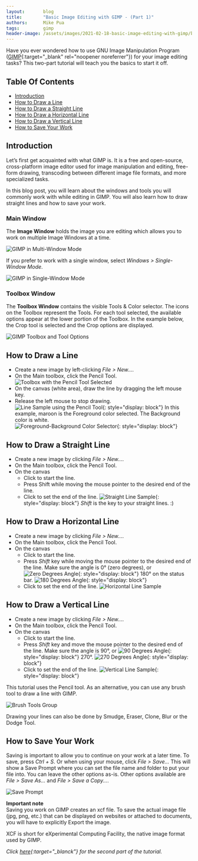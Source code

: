 ```yaml
---
layout:       blog
title:        "Basic Image Editing with GIMP - (Part 1)"
authors:      Mike Pua
tags:         gimp
header-image: /assets/images/2021-02-18-basic-image-editing-with-gimp/basic-image-editing-with-gimp-part1.png
---
```


Have you ever wondered how to use GNU Image Manipulation Program ([GIMP](https://www.gimp.org/){:target="_blank" rel="noopener noreferrer"}) for your image editing tasks? This two-part tutorial will teach you the basics to start it off.


## Table Of Contents

* [Introduction](#introduction)
* [How to Draw a Line](#how-to-draw-a-line)
* [How to Draw a Straight Line](#how-to-draw-a-straight-line)
* [How to Draw a Horizontal Line](#how-to-draw-a-horizontal-line)
* [How to Draw a Vertical Line](#how-to-draw-a-vertical-line)
* [How to Save Your Work](#how-to-save-your-work)

## Introduction

Let’s first get acquainted with what GIMP is. It is a free and open-source, cross-platform image editor used for image manipulation and editing, free-form drawing, transcoding between different image file formats, and more specialized tasks.

In this blog post, you will learn about the windows and tools you will commonly work with while editing in GIMP. You will also learn how to draw straight lines and how to save your work.

### Main Window

The **Image Window** holds the image you are editing which allows you to work on multiple Image Windows at a time.

![GIMP in Multi-Window Mode](/assets/images/2021-02-18-basic-image-editing-with-gimp/gimp-multi-window.png "GIMP in Multi-Window Mode")

If you prefer to work with a single window, select _Windows > Single-Window Mode_.

![GIMP in Single-Window Mode](/assets/images/2021-02-18-basic-image-editing-with-gimp/gimp-single-window.png "GIMP in Single-Window Mode")  
  
  
### Toolbox Window

The **Toolbox Window** contains the visible Tools & Color selector. The icons on the Toolbox represent the Tools. For each tool selected, the available options appear at the lower portion of the Toolbox. In the example below, the Crop tool is selected and the Crop options are displayed.

![GIMP Toolbox and Tool Options](/assets/images/2021-02-18-basic-image-editing-with-gimp/gimp-toolbox.png "GIMP Toolbox and Tool Options")

## How to Draw a Line

- Create a new image by left-clicking _File > New…_.  
- On the Main toolbox, click the Pencil Tool.  
    ![Toolbox with the Pencil Tool Selected](/assets/images/2021-02-18-basic-image-editing-with-gimp/gimp-pencil-tool.png "Toolbox with the Pencil Tool Selected")
- On the canvas (white area), draw the line by dragging the left mouse key.
- Release the left mouse to stop drawing.
    ![Line Sample using the Pencil Tool](/assets/images/2021-02-18-basic-image-editing-with-gimp/gimp-line.png "Line Sample using the Pencil Tool"){: style="display: block"}
      In this example, maroon is the Foreground color selected. The Background color is white.  
        ![Foreground-Background Color Selector](/assets/images/2021-02-18-basic-image-editing-with-gimp/gimp-fg-bg-color-selector.png "Foreground-Background Color Selector"){: style="display: block"}
        
## How to Draw a <span style="white-space: nowrap">Straight Line</span>

- Create a new image by clicking _File > New…_.
- On the Main toolbox, click the Pencil Tool.
- On the canvas
   - Click to start the line.
   - Press Shift while moving the mouse pointer to the desired end of the line.
   - Click to set the end of the line.
      ![Straight Line Sample](/assets/images/2021-02-18-basic-image-editing-with-gimp/gimp-straight-line.png "Straight Line Sample"){: style="display: block"}
      _Shift_ is the key to your straight lines. :)

## How to Draw a <span style="white-space: nowrap">Horizontal Line</span>

- Create a new image by clicking _File > New…_.
- On the Main toolbox, click the Pencil Tool.
- On the canvas
    - Click to start the line.
    - Press _Shift_ key while moving the mouse pointer to the desired end of the line. Make sure the angle is 0&deg; (zero degrees), or
    ![Zero Degrees Angle](/assets/images/2021-02-18-basic-image-editing-with-gimp/gimp-h-line-0-degrees.png "Zero Degrees Angle"){: style="display: block"}
    180&deg; on the status bar.
    ![180 Degrees Angle](/assets/images/2021-02-18-basic-image-editing-with-gimp/gimp-h-line-180-degrees.png "180 Degrees Angle"){: style="display: block"}
    - Click to set the end of the line.
    ![Horizontal Line Sample](/assets/images/2021-02-18-basic-image-editing-with-gimp/gimp-horizontal-line.png "Horizontal Line Sample")

## How to Draw a <span style="white-space: nowrap">Vertical Line</span>

- Create a new image by clicking _File > New…_.
- On the Main toolbox, click the Pencil Tool.
- On the canvas
  - Click to start the line.
  - Press _Shift_ key and move the mouse pointer to the desired end of the line. Make sure the angle is 90&deg;, or
  ![90 Degrees Angle](/assets/images/2021-02-18-basic-image-editing-with-gimp/gimp-v-line-90-degrees.png "90 Degrees Angle"){: style="display: block"}
  270&deg;.
  ![270 Degrees Angle](/assets/images/2021-02-18-basic-image-editing-with-gimp/gimp-v-line-270-degrees.png "270 Degrees Angle"){: style="display: block"}
  - Click to set the end of the line.
  ![Vertical Line Sample](/assets/images/2021-02-18-basic-image-editing-with-gimp/gimp-vertical-line.png "Vertical Line Sample"){: style="display: block"}

This tutorial uses the Pencil tool. As an alternative, you can use any brush tool to draw a line with GIMP.

![Brush Tools Group](/assets/images/2021-02-18-basic-image-editing-with-gimp/gimp-brush-tools.png "Brush Tool Group")

Drawing your lines can also be done by Smudge, Eraser, Clone, Blur or the Dodge Tool.

## How to Save Your Work  

Saving is important to allow you to continue on your work at a later time. To save, press _Ctrl + S_. Or when using your mouse, click _File > Save…_ This will show a Save Prompt where you can set the file name and folder to put your file into. You can leave the other options as-is. Other options available are _File > Save As…_ and _File > Save a Copy…_.

![Save Prompt](/assets/images/2021-02-18-basic-image-editing-with-gimp/gimp-save-prompt.png "Save Prompt")  

**Important note**  
Saving you work on GIMP creates an xcf file. To save the actual image file (jpg, png, etc.) that can be displayed on websites or attached to documents, you will have to explicitly Export the image.

XCF is short for eXperimental Computing Facility, the native image format used by GIMP.

*Click [here](https://www.orangeandbronze.com/blogs/2021/02/basic-image-editing-with-gimp-part1){:target="_blanck"} for the second part of the tutorial.*
